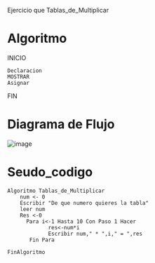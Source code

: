 Ejercicio que Tablas_de_Multiplicar
# Algoritmo

 INICIO

    Declaracion 
    MOSTRAR  
    Asignar 


 FIN
 
 
# Diagrama de Flujo
 
![image](https://user-images.githubusercontent.com/119319898/213882758-35a7ebcb-a2f0-4e90-a16a-24f598b938b1.png)

# Seudo_codigo

    Algoritmo Tablas_de_Multiplicar
      	num <- 0
      	Escribir "De que numero quieres la tabla"
      	leer num
      	Res <-0
	      Para i<-1 Hasta 10 Con Paso 1 Hacer
		         res<-num*i
		         Escribir num," * ",i," = ",res
	       Fin Para
	
    FinAlgoritmo
